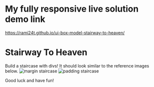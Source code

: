 # My fully responsive live solution demo link
  https://rami24t.github.io/ui-box-model-stairway-to-heaven/

# Stairway To Heaven

Build a staircase with divs! 
It should look similar to the reference images below.
![margin staircase](images/margin-staircase.png)
![padding staircase](images/padding-staircase.png)

Good luck and have fun!
